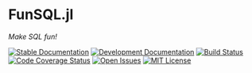# FunSQL.jl

*Make SQL fun!*

[![Stable Documentation][doc-rel-img]][doc-rel-url]
[![Development Documentation][doc-dev-img]][doc-dev-url]
[![Build Status][ci-img]][ci-url]
[![Code Coverage Status][codecov-img]][codecov-url]
[![Open Issues][issues-img]][issues-url]
[![MIT License][license-img]][license-url]


[doc-rel-img]: https://img.shields.io/badge/docs-stable-green.svg
[doc-rel-url]: https://mechanicalrabbit.github.io/FunSQL.jl/stable/
[doc-dev-img]: https://img.shields.io/badge/docs-dev-blue.svg
[doc-dev-url]: https://mechanicalrabbit.github.io/FunSQL.jl/dev/
[ci-img]: https://github.com/MechanicalRabbit/FunSQL.jl/workflows/CI/badge.svg
[ci-url]: https://github.com/MechanicalRabbit/FunSQL.jl/actions?query=workflow%3ACI+branch%3Amaster
[codecov-img]: https://codecov.io/gh/MechanicalRabbit/FunSQL.jl/branch/master/graph/badge.svg
[codecov-url]: https://codecov.io/gh/MechanicalRabbit/FunSQL.jl
[issues-img]: https://img.shields.io/github/issues/MechanicalRabbit/FunSQL.jl.svg
[issues-url]: https://github.com/MechanicalRabbit/FunSQL.jl/issues
[license-img]: https://img.shields.io/badge/license-MIT-blue.svg
[license-url]: https://raw.githubusercontent.com/MechanicalRabbit/FunSQL.jl/master/LICENSE.md
